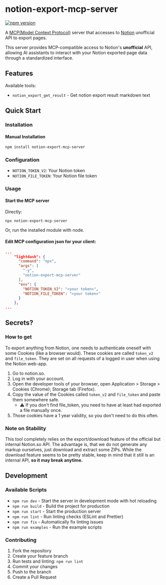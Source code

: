 # notion-export-mcp-server

[![npm version](https://badge.fury.io/js/notion-export-mcp-server.svg)](https://badge.fury.io/js/notion-export-mcp-server)

A [MCP(Model Context Protocol)](https://www.anthropic.com/news/model-context-protocol) server that accesses to [Notion](https://www.notion.so/) unofficial API to export pages.

This server provides MCP-compatible access to Notion's **unofficial** API, allowing AI assistants to interact with your Notion exported page data through a standardized interface.

## Features

Available tools:

- `notion_export_get_result` - Get notion export result markdown text

## Quick Start

### Installation

#### Manual Installation

```bash
npm install notion-export-mcp-server
```

### Configuration

- `NOTION_TOKEN_V2`: Your Notion token
- `NOTION_FILE_TOKEN`: Your Notion file token

### Usage

#### Start the MCP server

Directly:
```bash
npx notion-export-mcp-server
```

Or, run the installed module with node.

#### Edit MCP configuration json for your client:

```json
...
    "lightdash": {
      "command": "npx",
      "args": [
        "-y",
        "notion-export-mcp-server"
      ],
      "env": {
        "NOTION_TOKEN_V2": "<your token>",
        "NOTION_FILE_TOKEN": "<your token>"
      }
    },
...
```

## Secrets?

### How to get

To export anything from Notion, one needs to authenticate oneself with some Cookies (like a browser would). These cookies are called `token_v2` and `file_token`. They are set on all requests of a logged in user when using the Notion web-app.

1. Go to notion.so.
2. Log in with your account.
3. Open the developer tools of your browser, open Application > Storage > Cookies (Chrome); Storage tab (Firefox).
4. Copy the value of the Cookies called `token_v2` and `file_token` and paste them somewhere safe.
   - ⚠️ If you don't find file_token, you need to have at least had exported a file manually once.
5. Those cookies have a 1 year validity, so you don't need to do this often.

### Note on Stability

This tool completely relies on the export/download feature of the official but internal Notion.so API. The advantage is, that we do not generate any markup ourselves, just download and extract some ZIPs. While the download feature seems to be pretty stable, keep in mind that it still is an internal API, **so it may break anytime.**

## Development

### Available Scripts

- `npm run dev` - Start the server in development mode with hot reloading
- `npm run build` - Build the project for production
- `npm run start` - Start the production server
- `npm run lint` - Run linting checks (ESLint and Prettier)
- `npm run fix` - Automatically fix linting issues
- `npm run examples` - Run the example scripts

### Contributing

1. Fork the repository
2. Create your feature branch
3. Run tests and linting: `npm run lint`
4. Commit your changes
5. Push to the branch
6. Create a Pull Request
